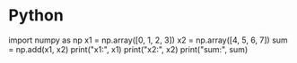 # Python
import numpy as np
x1 = np.array([0, 1, 2, 3])
x2 = np.array([4, 5, 6, 7])
sum = np.add(x1, x2)
print("x1:", x1)
print("x2:", x2)
print("sum:", sum)
